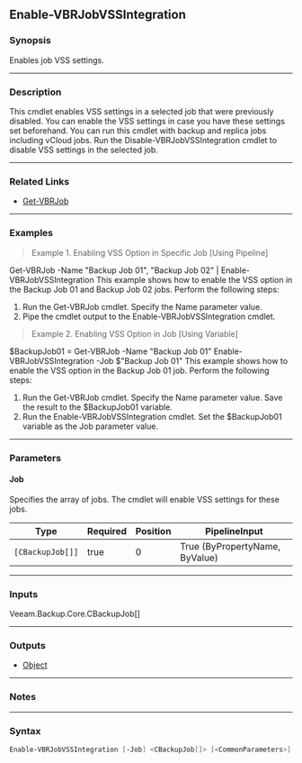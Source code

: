Enable-VBRJobVSSIntegration
---------------------------

### Synopsis
Enables job VSS settings.

---

### Description

This cmdlet enables VSS settings in a selected job that were previously disabled. You can enable the VSS settings in case you have these settings set beforehand.
You can run this cmdlet with backup and replica jobs including vCloud jobs.
Run the Disable-VBRJobVSSIntegration cmdlet to disable VSS settings in the selected job.

---

### Related Links
* [Get-VBRJob](Get-VBRJob)

---

### Examples
> Example 1. Enabling VSS Option in Specific Job [Using Pipeline]

Get-VBRJob -Name "Backup Job 01", "Backup Job 02" | Enable-VBRJobVSSIntegration
This example shows how to enable the VSS option in the Backup Job 01 and Backup Job 02 jobs.
Perform the following steps:
1. Run the Get-VBRJob cmdlet. Specify the Name parameter value.
2. Pipe the cmdlet output to the Enable-VBRJobVSSIntegration cmdlet.
> Example 2. Enabling VSS Option in Job [Using Variable]

$BackupJob01 = Get-VBRJob -Name "Backup Job 01"
Enable-VBRJobVSSIntegration -Job $"Backup Job 01"
This example shows how to enable the VSS option in the Backup Job 01 job.
Perform the following steps:
1. Run the Get-VBRJob cmdlet. Specify the Name parameter value. Save the result to the $BackupJob01 variable.
2. Run the Enable-VBRJobVSSIntegration cmdlet. Set the $BackupJob01 variable as the Job parameter value.

---

### Parameters
#### **Job**
Specifies the array of jobs. The cmdlet will enable VSS settings for these jobs.

|Type            |Required|Position|PipelineInput                 |
|----------------|--------|--------|------------------------------|
|`[CBackupJob[]]`|true    |0       |True (ByPropertyName, ByValue)|

---

### Inputs
Veeam.Backup.Core.CBackupJob[]

---

### Outputs
* [Object](https://learn.microsoft.com/en-us/dotnet/api/System.Object)

---

### Notes

---

### Syntax
```PowerShell
Enable-VBRJobVSSIntegration [-Job] <CBackupJob[]> [<CommonParameters>]
```
